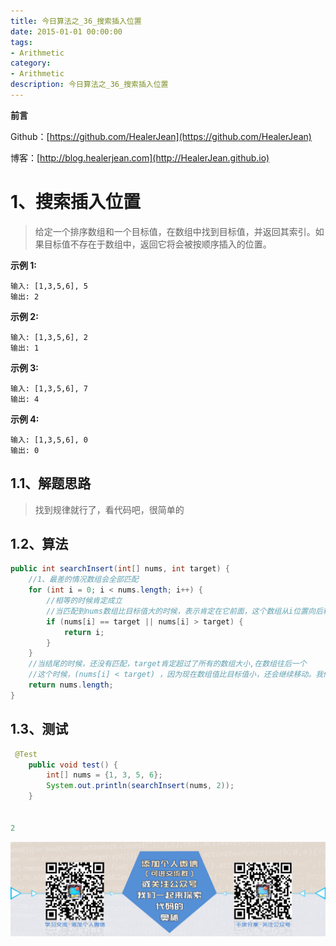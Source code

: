 ```yaml
---
title: 今日算法之_36_搜索插入位置
date: 2015-01-01 00:00:00
tags: 
- Arithmetic
category: 
- Arithmetic
description: 今日算法之_36_搜索插入位置
---
```


**前言**     

 Github：[https://github.com/HealerJean](https://github.com/HealerJean)         

 博客：[http://blog.healerjean.com](http://HealerJean.github.io)           



# 1、搜索插入位置
> 给定一个排序数组和一个目标值，在数组中找到目标值，并返回其索引。如果目标值不存在于数组中，返回它将会被按顺序插入的位置。     



**示例 1:**

```
输入: [1,3,5,6], 5
输出: 2
```


**示例 2:**

```
输入: [1,3,5,6], 2
输出: 1
```

**示例 3:**

```
输入: [1,3,5,6], 7
输出: 4
```

**示例 4:**

```
输入: [1,3,5,6], 0
输出: 0
```



## 1.1、解题思路 

> 找到规律就行了，看代码吧，很简单的



## 1.2、算法

```java
public int searchInsert(int[] nums, int target) {
    //1、最差的情况数组会全部匹配
    for (int i = 0; i < nums.length; i++) {
        //相等的时候肯定成立
        //当匹配到nums数组比目标值大的时候，表示肯定在它前面，这个数组从i位置向后移动，所以当前i的位置就是目标位置
        if (nums[i] == target || nums[i] > target) {
            return i;
        }
    }
    //当结尾的时候，还没有匹配，target肯定超过了所有的数组大小,在数组往后一个
    //这个时候，(nums[i] < target) ，因为现在数组值比目标值小，还会继续移动。我们只在里面关注下是否到了数组末尾了
    return nums.length;
}
```




## 1.3、测试 

```java
 @Test
    public void test() {
        int[] nums = {1, 3, 5, 6};
        System.out.println(searchInsert(nums, 2));
    }


2
```





![ContactAuthor](https://raw.githubusercontent.com/HealerJean/HealerJean.github.io/master/assets/img/artical_bottom.jpg)



<link rel="stylesheet" href="https://unpkg.com/gitalk/dist/gitalk.css">

<script src="https://unpkg.com/gitalk@latest/dist/gitalk.min.js"></script> 
<div id="gitalk-container"></div>    
 <script type="text/javascript">
    var gitalk = new Gitalk({
		clientID: `1d164cd85549874d0e3a`,
		clientSecret: `527c3d223d1e6608953e835b547061037d140355`,
		repo: `HealerJean.github.io`,
		owner: 'HealerJean',
		admin: ['HealerJean'],
		id: '9ME5QCUsyG0ptbB8',
    });
    gitalk.render('gitalk-container');
</script> 
